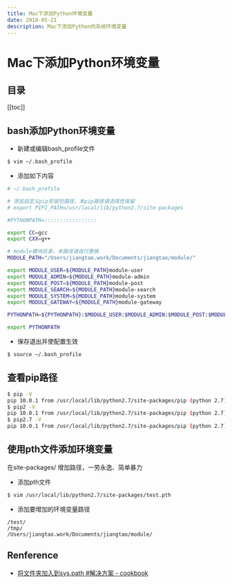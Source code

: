 ```yaml
---
title: Mac下添加Python环境变量
date: 2018-05-21
description: Mac下添加Python的系统环境变量
---
```


# Mac下添加Python环境变量

## 目录

[[toc]]

## bash添加Python环境变量

- 新建或编辑bash_profile文件

```bash
$ vim ~/.bash_profile
```

- 添加如下内容

<!-- ```bash
# ~/.bash_profile

# 添加自定义pip安装包路径，本pip路径请选择性保留
# export PIP2_PATH=/usr/local/lib/python2.7/site-packages

#PYTHONPATH=:::::::::::::::::

export CC=gcc
export CXX=g++

# module模块目录，本路径请自行更换
DIYIDAN_PATH="/Users/jiangtao.work/Documents/diyidan/module/"

export DYD_USER=${DIYIDAN_PATH}diyidan-user
export DYD_PAY=${DIYIDAN_PATH}diyidan-pay
export DYD_SHOP=${DIYIDAN_PATH}diyidan-shop
export DYD_ADMIN=${DIYIDAN_PATH}diyidan-admin
export DYD_POST=${DIYIDAN_PATH}diyidan-post
export DYD_CHAT=${DIYIDAN_PATH}diyidan-chat
export DYD_GAME=${DIYIDAN_PATH}diyidan-game
export DYD_ACTIVITY=${DIYIDAN_PATH}diyidan-activity
export DYD_CONTENT_CHECK=${DIYIDAN_PATH}diyidan-content-check
export DYD_SEARCH=${DIYIDAN_PATH}diyidan-search
export DYD_MULTIMEDIA=${DIYIDAN_PATH}diyidan-multimedia
export DYD_STATISTICAL=${DIYIDAN_PATH}diyidan-statistical
export DYD_QUEUE=${DIYIDAN_PATH}diyidan-queue
export DYD_SYSTEM=${DIYIDAN_PATH}diyidan-system
export DYD_GATEWAY=${DIYIDAN_PATH}diyidan-gateway
export DYD_HUADU=${DIYIDAN_PATH}diyidan-huadu
export DYD_GAME_MASTER=${DIYIDAN_PATH}diyidan-game-masters
export DYD_GAME_MASTER=${DIYIDAN_PATH}diyidan-game-masters
export DYD_GAME_MASTER=${DIYIDAN_PATH}diyidan-game-masters

PYTHONPATH=${PYTHONPATH}:$DYD_USER:$DYD_PAY:$DYD_SHOP:$DYD_ADMIN:$DYD_POST:$DYD_CHAT:$DYD_GAME:$DYD_ACTIVITY:$DYD_CONTENT_CHECK:$DYD_SEARCH:$DYD_MULTIMEDIA:$DYD_STATISTICAL:$DYD_QUEUE:$DYD_SYSTEM:$DYD_GATEWAY:$DYD_HUADU:$DYD_GAME_MASTER:$PIP2_PATH

export PYTHONPATH

``` -->

```bash
# ~/.bash_profile

# 添加自定义pip安装包路径，本pip路径请选择性保留
# export PIP2_PATH=/usr/local/lib/python2.7/site-packages

#PYTHONPATH=:::::::::::::::::

export CC=gcc
export CXX=g++

# module模块目录，本路径请自行更换
MODULE_PATH="/Users/jiangtao.work/Documents/jiangtao/module/"

export MODULE_USER=${MODULE_PATH}module-user
export MODULE_ADMIN=${MODULE_PATH}module-admin
export MODULE_POST=${MODULE_PATH}module-post
export MODULE_SEARCH=${MODULE_PATH}module-search
export MODULE_SYSTEM=${MODULE_PATH}module-system
export MODULE_GATEWAY=${MODULE_PATH}module-gateway

PYTHONPATH=${PYTHONPATH}:$MODULE_USER:$MODULE_ADMIN:$MODULE_POST:$MODULE_SEARCH:$MODULE_SYSTEM:$MODULE_GATEWAY:$PIP2_PATH

export PYTHONPATH

```

- 保存退出并使配置生效

```bash
$ source ~/.bash_profile
```

## 查看pip路径

```bash
$ pip -V
pip 10.0.1 from /usr/local/lib/python2.7/site-packages/pip (python 2.7)
$ pip2 -V
pip 10.0.1 from /usr/local/lib/python2.7/site-packages/pip (python 2.7)
$ pip2.7 -V
pip 10.0.1 from /usr/local/lib/python2.7/site-packages/pip (python 2.7)
```

## 使用pth文件添加环境变量

在site-packages/ 增加路径，一劳永逸、简单暴力

- 添加pth文件

```bash
$ vim /usr/local/lib/python2.7/site-packages/test.pth
```

- 添加要增加的环境变量路径

```
/test/
/tmp/
/Users/jiangtao.work/Documents/jiangtao/module/
```

## Renference

- [将文件夹加入到sys.path #解决方案 - cookbook](http://python3-cookbook.readthedocs.io/zh_CN/latest/c10/p09_add_directories_to_sys_path.html)
